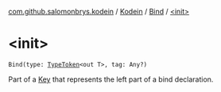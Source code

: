 [com.github.salomonbrys.kodein](../../index.md) / [Kodein](../index.md) / [Bind](index.md) / [&lt;init&gt;](.)

# &lt;init&gt;

`Bind(type: `[`TypeToken`](../../-type-token/index.md)`<out T>, tag: Any?)`

Part of a [Key](../-key/index.md) that represents the left part of a bind declaration.

